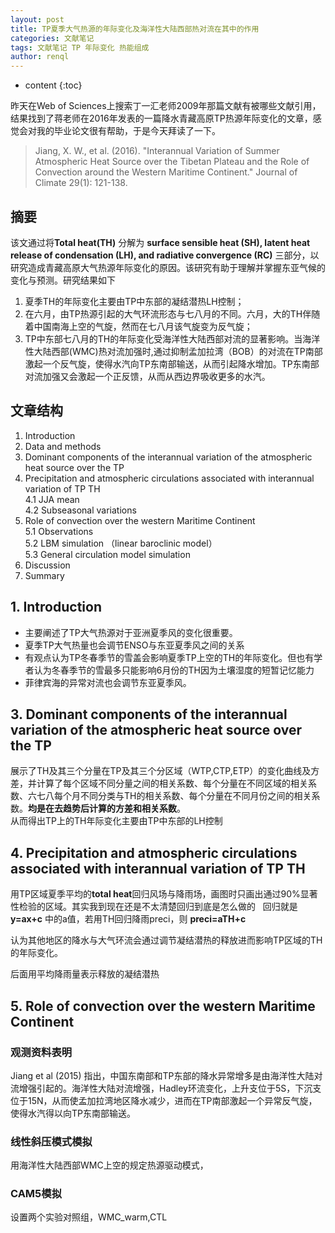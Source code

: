 ```yaml
---
layout: post
title: TP夏季大气热源的年际变化及海洋性大陆西部热对流在其中的作用
categories: 文献笔记
tags: 文献笔记 TP 年际变化 热能组成
author: renql
---
```


* content
{:toc}

昨天在Web of Sciences上搜索丁一汇老师2009年那篇文献有被哪些文献引用，结果找到了蒋老师在2016年发表的一篇降水青藏高原TP热源年际变化的文章，感觉会对我的毕业论文很有帮助，于是今天拜读了一下。

> Jiang, X. W., et al. (2016). "Interannual Variation of Summer Atmospheric Heat Source over the Tibetan Plateau and the Role of Convection around the Western Maritime Continent." Journal of Climate 29(1): 121-138.




## 摘要 ##   
该文通过将**Total heat(TH)** 分解为 **surface sensible heat (SH), latent heat release of condensation (LH), and radiative convergence (RC)** 三部分，以研究造成青藏高原大气热源年际变化的原因。该研究有助于理解并掌握东亚气候的变化与预测。研究结果如下   
1. 夏季TH的年际变化主要由TP中东部的凝结潜热LH控制；   
2. 在六月，由TP热源引起的大气环流形态与七八月的不同。六月，大的TH伴随着中国南海上空的气旋，然而在七八月该气旋变为反气旋；   
3. TP中东部七八月的TH的年际变化受海洋性大陆西部对流的显著影响。当海洋性大陆西部(WMC)热对流加强时,通过抑制孟加拉湾（BOB）的对流在TP南部激起一个反气旋，使得水汽向TP东南部输送，从而引起降水增加。TP东南部对流加强又会激起一个正反馈，从而从西边界吸收更多的水汽。

## 文章结构 ##
1. Introduction  
2. Data and methods  
3. Dominant components of the interannual variation of the atmospheric heat source over the TP   
4. Precipitation and atmospheric circulations associated with interannual variation of TP TH   
	4.1 JJA mean  
	4.2 Subseasonal variations      
5. Role of convection over the western Maritime Continent  
	5.1 Observations   
	5.2 LBM simulation （linear baroclinic model）   
	5.3 General circulation model simulation     
6. Discussion  
7. Summary  

## 1. Introduction ##
- 主要阐述了TP大气热源对于亚洲夏季风的变化很重要。
- 夏季TP大气热量也会调节ENSO与东亚夏季风之间的关系  
- 有观点认为TP冬春季节的雪盖会影响夏季TP上空的TH的年际变化。但也有学者认为冬春季节的雪最多只能影响6月份的TH因为土壤湿度的短暂记忆能力   
- 菲律宾海的异常对流也会调节东亚夏季风。

## 3. Dominant components of the interannual variation of the atmospheric heat source over the TP ##
展示了TH及其三个分量在TP及其三个分区域（WTP,CTP,ETP）的变化曲线及方差，并计算了每个区域不同分量之间的相关系数、每个分量在不同区域的相关系数、六七八每个月不同分类与TH的相关系数、每个分量在不同月份之间的相关系数。**均是在去趋势后计算的方差和相关系数**。      
从而得出TP上的TH年际变化主要由TP中东部的LH控制

## 4. Precipitation and atmospheric circulations associated with interannual variation of TP TH ##
用TP区域夏季平均的**total heat**回归风场与降雨场，画图时只画出通过90%显著性检验的区域。其实我到现在还是不太清楚回归到底是怎么做的  
回归就是 **y=ax+c** 中的a值，若用TH回归降雨preci，则 **preci=aTH+c**

认为其他地区的降水与大气环流会通过调节凝结潜热的释放进而影响TP区域的TH的年际变化。   

后面用平均降雨量表示释放的凝结潜热   

## 5. Role of convection over the western Maritime Continent ##
### 观测资料表明 ###
Jiang et al (2015) 指出，中国东南部和TP东部的降水异常增多是由海洋性大陆对流增强引起的。海洋性大陆对流增强，Hadley环流变化，上升支位于5S，下沉支位于15N，从而使孟加拉湾地区降水减少，进而在TP南部激起一个异常反气旋，使得水汽得以向TP东南部输送。   

### 线性斜压模式模拟 ###
用海洋性大陆西部WMC上空的规定热源驱动模式，

### CAM5模拟 ###
设置两个实验对照组，WMC_warm,CTL

